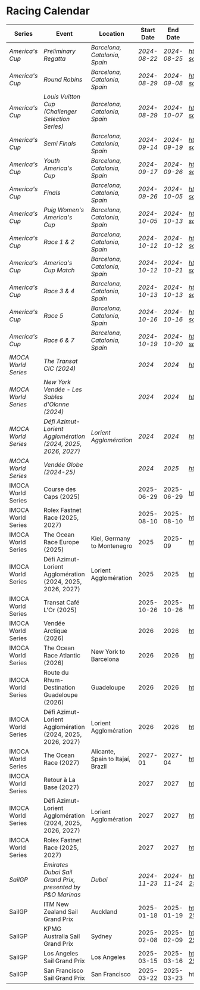 # Racing Calendar

| Series | Event | Location | Start Date | End Date | URL |
|---|---|---|---|---|---|
| *America's Cup* | *Preliminary Regatta* | *Barcelona, Catalonia, Spain* | *2024-08-22* | *2024-08-25* | *https://www.americascup.com/en/ac37-schedule* |
| *America's Cup* | *Round Robins* | *Barcelona, Catalonia, Spain* | *2024-08-29* | *2024-09-08* | *https://www.americascup.com/en/ac37-schedule* |
| *America's Cup* | *Louis Vuitton Cup (Challenger Selection Series)* | *Barcelona, Catalonia, Spain* | *2024-08-29* | *2024-10-07* | *https://www.americascup.com/en/ac37-schedule* |
| *America's Cup* | *Semi Finals* | *Barcelona, Catalonia, Spain* | *2024-09-14* | *2024-09-19* | *https://www.americascup.com/en/ac37-schedule* |
| *America's Cup* | *Youth America's Cup* | *Barcelona, Catalonia, Spain* | *2024-09-17* | *2024-09-26* | *https://www.americascup.com/en/ac37-schedule* |
| *America's Cup* | *Finals* | *Barcelona, Catalonia, Spain* | *2024-09-26* | *2024-10-05* | *https://www.americascup.com/en/ac37-schedule* |
| *America's Cup* | *Puig Women's America's Cup* | *Barcelona, Catalonia, Spain* | *2024-10-05* | *2024-10-13* | *https://www.americascup.com/en/ac37-schedule* |
| *America's Cup* | *Race 1 & 2* | *Barcelona, Catalonia, Spain* | *2024-10-12* | *2024-10-12* | *https://www.americascup.com/en/ac37-schedule* |
| *America's Cup* | *America's Cup Match* | *Barcelona, Catalonia, Spain* | *2024-10-12* | *2024-10-21* | *https://www.americascup.com/en/ac37-schedule* |
| *America's Cup* | *Race 3 & 4* | *Barcelona, Catalonia, Spain* | *2024-10-13* | *2024-10-13* | *https://www.americascup.com/en/ac37-schedule* |
| *America's Cup* | *Race 5* | *Barcelona, Catalonia, Spain* | *2024-10-16* | *2024-10-16* | *https://www.americascup.com/en/ac37-schedule* |
| *America's Cup* | *Race 6 & 7* | *Barcelona, Catalonia, Spain* | *2024-10-19* | *2024-10-20* | *https://www.americascup.com/en/ac37-schedule* |
| *IMOCA World Series* | *The Transat CIC (2024)* |  | *2024* | *2024* | *https://www.imoca* |
| *IMOCA World Series* | *New York Vendée - Les Sables d'Olonne (2024)* |  | *2024* | *2024* | *https://www.imoca* |
| *IMOCA World Series* | *Défi Azimut-Lorient Agglomération (2024, 2025, 2026, 2027)* | *Lorient Agglomération* | *2024* | *2024* | *https://www.imoca* |
| *IMOCA World Series* | *Vendée Globe (2024-25)* |  | *2024* | *2025* | *https://www.imoca* |
| IMOCA World Series | Course des Caps (2025) |  | 2025-06-29 | 2025-06-29 | https://www.imoca |
| IMOCA World Series | Rolex Fastnet Race (2025, 2027) |  | 2025-08-10 | 2025-08-10 | https://www.imoca |
| IMOCA World Series | The Ocean Race Europe (2025) | Kiel, Germany to Montenegro | 2025 | 2025-09 | https://www.imoca |
| IMOCA World Series | Défi Azimut-Lorient Agglomération (2024, 2025, 2026, 2027) | Lorient Agglomération | 2025 | 2025 | https://www.imoca |
| IMOCA World Series | Transat Café L'Or (2025) |  | 2025-10-26 | 2025-10-26 | https://www.imoca |
| IMOCA World Series | Vendée Arctique (2026) |  | 2026 | 2026 | https://www.imoca |
| IMOCA World Series | The Ocean Race Atlantic (2026) | New York to Barcelona | 2026 | 2026 | https://www.imoca |
| IMOCA World Series | Route du Rhum-Destination Guadeloupe (2026) | Guadeloupe | 2026 | 2026 | https://www.imoca |
| IMOCA World Series | Défi Azimut-Lorient Agglomération (2024, 2025, 2026, 2027) | Lorient Agglomération | 2026 | 2026 | https://www.imoca |
| IMOCA World Series | The Ocean Race (2027) | Alicante, Spain to Itajaí, Brazil | 2027-01 | 2027-04 | https://www.imoca |
| IMOCA World Series | Retour à La Base (2027) |  | 2027 | 2027 | https://www.imoca |
| IMOCA World Series | Défi Azimut-Lorient Agglomération (2024, 2025, 2026, 2027) | Lorient Agglomération | 2027 | 2027 | https://www.imoca |
| IMOCA World Series | Rolex Fastnet Race (2025, 2027) |  | 2027 | 2027 | https://www.imoca |
| *SailGP* | *Emirates Dubai Sail Grand Prix, presented by P&O Marinas* | *Dubai* | *2024-11-23* | *2024-11-24* | *https://sailgp.com/general/24-25/calendar* |
| SailGP | ITM New Zealand Sail Grand Prix | Auckland | 2025-01-18 | 2025-01-19 | https://sailgp.com/general/24-25/calendar |
| SailGP | KPMG Australia Sail Grand Prix | Sydney | 2025-02-08 | 2025-02-09 | https://sailgp.com/general/24-25/calendar |
| SailGP | Los Angeles Sail Grand Prix | Los Angeles | 2025-03-15 | 2025-03-16 | https://sailgp.com/general/24-25/calendar |
| SailGP | San Francisco Sail Grand Prix | San Francisco | 2025-03-22 | 2025-03-23 | https